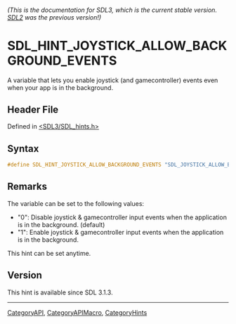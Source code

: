 ###### (This is the documentation for SDL3, which is the current stable version. [SDL2](https://wiki.libsdl.org/SDL2/) was the previous version!)
# SDL_HINT_JOYSTICK_ALLOW_BACKGROUND_EVENTS

A variable that lets you enable joystick (and gamecontroller) events even when your app is in the background.

## Header File

Defined in [<SDL3/SDL_hints.h>](https://github.com/libsdl-org/SDL/blob/main/include/SDL3/SDL_hints.h)

## Syntax

```c
#define SDL_HINT_JOYSTICK_ALLOW_BACKGROUND_EVENTS "SDL_JOYSTICK_ALLOW_BACKGROUND_EVENTS"
```

## Remarks

The variable can be set to the following values:

- "0": Disable joystick & gamecontroller input events when the application
  is in the background. (default)
- "1": Enable joystick & gamecontroller input events when the application
  is in the background.

This hint can be set anytime.

## Version

This hint is available since SDL 3.1.3.

----
[CategoryAPI](CategoryAPI), [CategoryAPIMacro](CategoryAPIMacro), [CategoryHints](CategoryHints)

